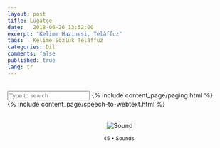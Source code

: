 ```yaml
---
layout: post
title: Lügatçe
date:   2018-06-26 13:52:00
excerpt: "Kelime Hazinesi, Telâffuz"
tags:   Kelime Sözlük Telâffuz
categories: Dil
comments: false
published: true
lang: tr
---
```


<br>
<input type="text" id="search" placeholder="Type to search">
<script src="//cdnjs.cloudflare.com/ajax/libs/jquery/1.8.3/jquery.min.js"></script>
{% include content_page/paging.html %}
<div class="teaser clearfix"></div>
{% include content_page/speech-to-webtext.html %}
<script charset="utf-8">var $rows = $('#tg-nBN6M tr');
$('#search').keyup(function() {
    var val = $.trim($(this).val()).replace(/ +/g, ' ').toLowerCase();
    
    $rows.show().filter(function() {
        var text = $(this).text().replace(/\s+/g, ' ').toLowerCase();
        return !~text.indexOf(val);
    }).hide();
});</script>

<br>
<div class="resize" style="margin: 0; text-align: center;">
  <img src="{{ site.baseurl }}/images/45-sounds.png" alt="Sound" class="resize"  />
  <p><small>45 &bull; Sounds.</small></p>
</div>

<style>
img.resize {
  max-width:90%;
  max-height:90%;
}
</style>

